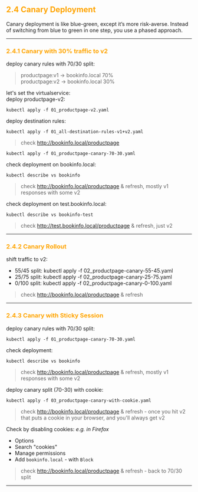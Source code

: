 ## <font color="orange"> 2.4 Canary Deployment </font>
Canary deployment is like blue-green, except it’s more risk-averse. Instead of switching from blue to green in one step, you use a phased approach.

---

### <font color="orange"> 2.4.1 Canary with 30% traffic to v2 </font>
deploy canary rules with 70/30 split:  
> productpage:v1 → bookinfo.local 70%  
> productpage:v2 → bookinfo.local 30%  

let's set the virtualservice:  
deploy productpage-v2:
```
kubectl apply -f 01_productpage-v2.yaml
```
deploy destination rules:
```
kubectl apply -f 01_all-destination-rules-v1+v2.yaml
```
> check http://bookinfo.local/productpage


```
kubectl apply -f 01_productpage-canary-70-30.yaml
```
check deployment on bookinfo.local:
```
kubectl describe vs bookinfo
```
> check http://bookinfo.local/productpage & refresh, mostly v1 responses with some v2  

check deployment on test.bookinfo.local:
```
kubectl describe vs bookinfo-test
```
> check http://test.bookinfo.local/productpage & refresh, just v2  

---

### <font color="orange"> 2.4.2 Canary Rollout </font>
shift traffic to v2:

- 55/45 split: kubectl apply -f 02_productpage-canary-55-45.yaml  
- 25/75 split: kubectl apply -f 02_productpage-canary-25-75.yaml  
- 0/100 split: kubectl apply -f 02_productpage-canary-0-100.yaml  

> check http://bookinfo.local/productpage & refresh  

---

### <font color="orange"> 2.4.3 Canary with Sticky Session </font>
deploy canary rules with 70/30 split: 
```
kubectl apply -f 01_productpage-canary-70-30.yaml
```
check deployment:
```
kubectl describe vs bookinfo
```
> check http://bookinfo.local/productpage & refresh, mostly v1 responses with some v2  

deploy canary split (70-30) with cookie:
```
kubectl apply -f 03_productpage-canary-with-cookie.yaml
```

> check http://bookinfo.local/productpage & refresh - once you hit v2 that puts a cookie in your browser, and you'll always get v2  

Check by disabling cookies:
_e.g. in Firefox_
- Options
- Search "cookies"
- Manage permissions
- Add `bookinfo.local` - with `Block`

> check http://bookinfo.local/productpage & refresh - back to 70/30 split  

---